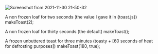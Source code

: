 ![Screenshot from 2021-11-30 21-50-32](https://user-images.githubusercontent.com/43517018/144126565-f9874a49-4f4c-4754-b6e7-7d84d05e5158.png)

A non frozen loaf for two seconds (the value I gave it in {toast.js})
makeToast(2);

A non frozen loaf for thirty seconds (the default)
makeToast();

A frozen unbuttered toast for three minutes (toasty + [60 seconds of heat for defrosting purposes])
makeToast(180, true);
